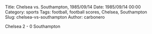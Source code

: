 Title: Chelsea vs. Southampton, 1985/09/14
Date: 1985/09/14 00:00
Category: sports
Tags: football, football scores, Chelsea, Southampton
Slug: chelsea-vs-southampton
Author: carbonero


Chelsea 2 - 0 Southampton
